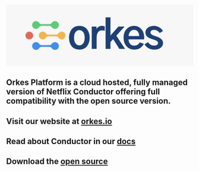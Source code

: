 ![](orkes.png)
## Orkes Platform is a cloud hosted, fully managed version of Netflix Conductor offering full compatibility with the open source version.

## Visit our website at [orkes.io](https://orkes.io)
## Read about Conductor in our [docs](https://orkes.io/content/)
## Download the [open source](https://github.com/Netflix/conductor)

<!--

**Here are some ideas to get you started:**

🙋‍♀️ A short introduction - what is your organization all about?
🌈 Contribution guidelines - how can the community get involved?
👩‍💻 Useful resources - where can the community find your docs? Is there anything else the community should know?
🍿 Fun facts - what does your team eat for breakfast?
🧙 Remember, you can do mighty things with the power of [Markdown](https://docs.github.com/github/writing-on-github/getting-started-with-writing-and-formatting-on-github/basic-writing-and-formatting-syntax)
-->
